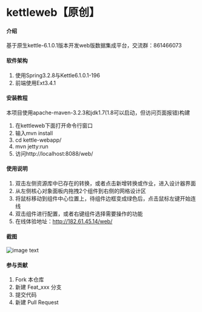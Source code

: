 # kettleweb【原创】

#### 介绍

基于原生kettle-6.1.0.1版本开发web版数据集成平台，交流群：861466073

#### 软件架构

1. 使用Spring3.2.8与Kettle6.1.0.1-196
2. 前端使用Ext3.4.1


#### 安装教程

本项目使用apache-maven-3.2.3和jdk1.7(1.8可以启动，但访问页面报错)构建

1. 在kettleweb下面打开命令行窗口
2. 输入mvn install
3. cd kettle-webapp/
4. mvn jetty:run
5. 访问http://localhost:8088/web/

#### 使用说明

1. 双击左侧资源库中已存在的转换，或者点击新增转换或作业，进入设计器界面
2. 从左侧核心对象面板内拖拽2个组件到右侧的网格设计区
3. 将鼠标移动到组件中心位置上，待组件边框变成绿色后，点击鼠标左键开始连线
4. 双击组件进行配置，或者右键组件选择需要操作的功能
5. 在线体验地址：http://182.61.45.14/web/

#### 截图

![image text](https://gitee.com/wind137/kettleweb/raw/master/images/%E8%BF%90%E8%A1%8C%E6%88%AA%E5%9B%BE.png)

#### 参与贡献

1. Fork 本仓库
2. 新建 Feat_xxx 分支
3. 提交代码
4. 新建 Pull Request
